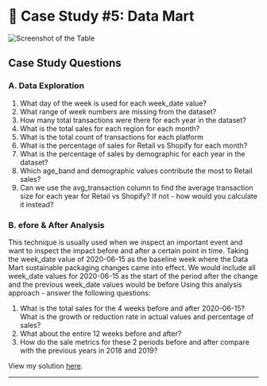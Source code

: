 # 🏦 Case Study #5: Data Mart
![Screenshot of the Table](https://github.com/cyangg/cyangg-8-Week-SQL-Challenge/assets/93499674/4e2ff376-7136-4ff8-abc3-d08530cd535b)


## Case Study Questions
### A. Data Exploration

1. What day of the week is used for each week_date value?
2. What range of week numbers are missing from the dataset?
3. How many total transactions were there for each year in the dataset?
4. What is the total sales for each region for each month?
5. What is the total count of transactions for each platform
6. What is the percentage of sales for Retail vs Shopify for each month?
7. What is the percentage of sales by demographic for each year in the dataset?
8. Which age_band and demographic values contribute the most to Retail sales?
9. Can we use the avg_transaction column to find the average transaction size for each
year for Retail vs Shopify? If not - how would you calculate it instead?

### B. efore & After Analysis
  
This technique is usually used when we inspect an important event and want to inspect the
impact before and after a certain point in time.
Taking the week_date value of 2020-06-15 as the baseline week where the Data Mart
sustainable packaging changes came into effect.
We would include all week_date values for 2020-06-15 as the start of the period after the
change and the previous week_date values would be before
Using this analysis approach - answer the following questions:
1. What is the total sales for the 4 weeks before and after 2020-06-15? What is the
growth or reduction rate in actual values and percentage of sales?
2. What about the entire 12 weeks before and after?
3. How do the sale metrics for these 2 periods before and after compare with the
previous years in 2018 and 2019?
  
View my solution [here](https://github.com/cyangg/cyangg-8-Week-SQL-Challenge/blob/main/Case%20Study%20%235%20Data%20Mart/Solution.sql).
  
***
